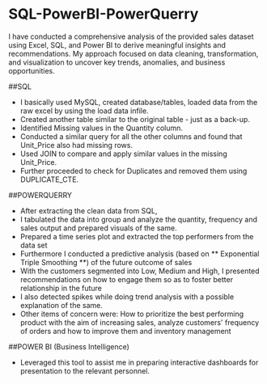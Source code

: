 # SQL-PowerBI-PowerQuerry
I have conducted a comprehensive analysis of the provided sales dataset using Excel, SQL, and Power BI to derive meaningful insights and recommendations. My approach focused on data cleaning, transformation, and visualization to uncover key trends, anomalies, and business opportunities.

##SQL
* I basically used MySQL, created database/tables,  loaded data from the raw excel by using the load data infile. 
* Created another table similar to the original table - just as a back-up.
* Identified Missing values in the Quantity column. 
* Conducted a similar query for all the other columns and found that Unit_Price also had missing rows.
* Used JOIN to compare and apply similar values in the missing Unit_Price.
* Further proceeded to check for Duplicates and removed them using DUPLICATE_CTE.


##POWERQUERRY
* After extracting the clean data from SQL,
* I tabulated the data into group and analyze the quantity, frequency and sales output and prepared visuals of the same.
* Prepared a time series plot and extracted the top performers from the data set
* Furthermore I conducted a predictive analysis (based on ** Exponential Triple Smoothing **) of the future outcome of sales
* With the customers segmented into Low, Medium and High, I presented recommendations on how to engage them so as to foster better relationship in the future
* I also detected spikes while doing trend analysis with a possible explanation of the same.
* Other items of concern were: How to prioritize the best performing product with the aim of increasing sales, analyze customers' frequency of orders and how to improve them and inventory management

##POWER BI (Business Intelligence)
* Leveraged this tool to assist me in preparing interactive dashboards for presentation to the relevant personnel. 



